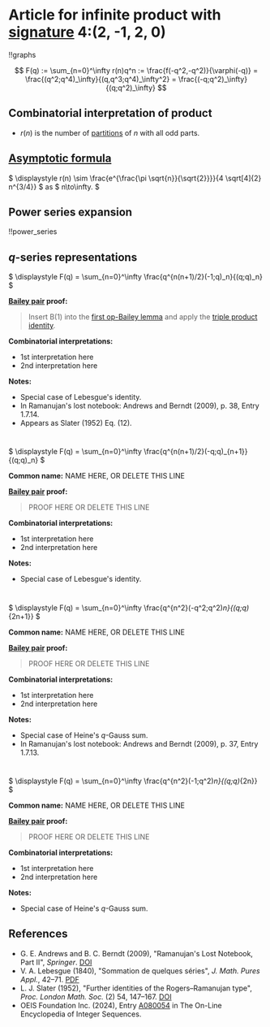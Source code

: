 # Article for infinite product with [signature](../product_signature.html) 4:(2, -1, 2, 0)

!!graphs

$$ F(q) := \sum_{n=0}^\infty r(n)q^n := \frac{f(-q^2,-q^2)}{\varphi(-q)} = \frac{(q^2;q^4)_\infty}{(q,q^3;q^4)_\infty^2} = \frac{(-q;q^2)_\infty}{(q;q^2)_\infty} $$

## Combinatorial interpretation of product

- $r(n)$ is the number of [partitions](../partitions.html#integer_partitions) of $n$ with all odd parts.

## [Asymptotic formula](../asymptotics.html)

$ \displaystyle r(n) \sim \frac{e^{\frac{\pi  \sqrt{n}}{\sqrt{2}}}}{4 \sqrt[4]{2} n^{3/4}} $ as $ n\to\infty. $

## Power series expansion

!!power_series

## $q$-series representations

$ \displaystyle F(q) = \sum_{n=0}^\infty \frac{q^{n(n+1)/2}(-1;q)_n}{(q;q)_n} $

**[Bailey pair](../Bailey_pairs.html) proof:**
> Insert B(1) into the [first op-Bailey lemma](../Bailey_pairs.html#1st_op_Bailey_lemma) and apply the [triple product identity](../q-series.html#triple_product).

**Combinatorial interpretations:**
- 1st interpretation here
- 2nd interpretation here
    
**Notes:**
- Special case of Lebesgue's identity.
- In Ramanujan's lost notebook: Andrews and Berndt (2009), p. 38, Entry 1.7.14.
- Appears as Slater (1952) Eq. (12).

#

$ \displaystyle F(q) = \sum_{n=0}^\infty \frac{q^{n(n+1)/2}(-q;q)_{n+1}}{(q;q)_n} $

**Common name:** NAME HERE, OR DELETE THIS LINE

**[Bailey pair](../Bailey_pairs.html) proof:**
> PROOF HERE OR DELETE THIS LINE

**Combinatorial interpretations:**
- 1st interpretation here
- 2nd interpretation here
    
**Notes:**
- Special case of Lebesgue's identity.

#

$ \displaystyle F(q) = \sum_{n=0}^\infty \frac{q^{n^2}(-q^2;q^2)_n}{(q;q)_{2n+1}} $

**Common name:** NAME HERE, OR DELETE THIS LINE

**[Bailey pair](../Bailey_pairs.html) proof:**
> PROOF HERE OR DELETE THIS LINE

**Combinatorial interpretations:**
- 1st interpretation here
- 2nd interpretation here
    
**Notes:**
- Special case of Heine's $q$-Gauss sum.
- In Ramanujan's lost notebook: Andrews and Berndt (2009), p. 37, Entry 1.7.13.

#

$ \displaystyle F(q) = \sum_{n=0}^\infty \frac{q^{n^2}(-1;q^2)_n}{(q;q)_{2n}} $

**Common name:** NAME HERE, OR DELETE THIS LINE

**[Bailey pair](../Bailey_pairs.html) proof:**
> PROOF HERE OR DELETE THIS LINE

**Combinatorial interpretations:**
- 1st interpretation here
- 2nd interpretation here
    
**Notes:**
- Special case of Heine's $q$-Gauss sum.
    
## References
- G. E. Andrews and B. C. Berndt (2009), "Ramanujan's Lost Notebook, Part II", *Springer*. [DOI](https://doi.org/10.1007/b13290)
- V. A. Lebesgue (1840), "Sommation de quelques séries", *J. Math. Pures Appl.*, 42–71. [PDF](http://www.numdam.org/item/JMPA_1840_1_5__42_0.pdf)
- L. J. Slater (1952), "Further identities of the Rogers&ndash;Ramanujan type", *Proc. London Math. Soc.* (2) 54, 147–167. [DOI](https://doi.org/10.1112/plms/s2-54.2.147)
- OEIS Foundation Inc. (2024), Entry [A080054](https://oeis.org/A080054) in The On-Line Encyclopedia of Integer Sequences.
